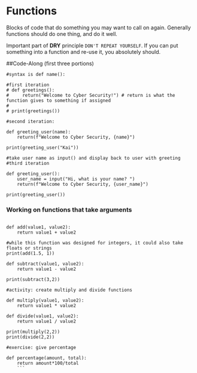 # Functions

Blocks of code that do something you may want to call on again. Generally functions should do one thing, and do it well.

Important part of **DRY** principle ```DON'T REPEAT YOURSELF```. If you can put something into a function and re-use it, you absolutely should.

##Code-Along (first three portions)

```#create a basic function
#syntax is def name():

#first iteration
# def greetings():
#     return("Welcome to Cyber Security!") # return is what the function gives to something if assigned
#
# print(greetings())

#second iteration:

def greeting_user(name):
    return(f"Welcome to Cyber Security, {name}")

print(greeting_user("Kai"))

#take user name as input() and display back to user with greeting
#third iteration

def greeting_user():
    user_name = input("Hi, what is your name? ")
    return(f"Welcome to Cyber Security, {user_name}")

print(greeting_user())
```

### Working on functions that take arguments

```#creatign a function that takes two arguments as integers

def add(value1, value2):
    return value1 + value2

#while this function was designed for integers, it could also take floats or strings
print(add(1.5, 1))

def subtract(value1, value2):
    return value1 - value2

print(subtract(3,2))

#activity: create multiply and divide functions

def multiply(value1, value2):
    return value1 * value2

def divide(value1, value2):
    return value1 / value2

print(multiply(2,2))
print(divide(2,2))

#exercise: give percentage

def percentage(amount, total):
    return amount*100/total
    ```